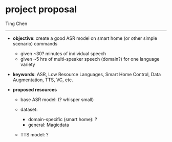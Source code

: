 # project proposal

Ting Chen

___



- **objective**: create a good ASR model on smart home (or other simple scenario) commands
  - given ~30? minutes of individual speech
  - given ~5 hrs of multi-speaker speech (domain?) for one language variety 

- **keywords**: ASR, Low Resource Languages, Smart Home Control, Data Augmentation, TTS, VC, etc.

- **proposed resources**
  - base ASR model: (? whisper small)

  - dataset: 

    - domain-specific (smart home): ?
    - general: Magicdata

  - TTS model: ?

